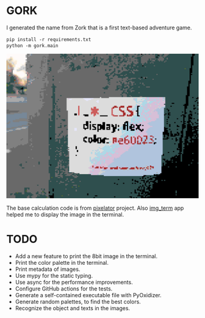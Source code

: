 # GORK

I generated the name from Zork that is a first text-based adventure game.

```
pip install -r requirements.txt
python -m gork.main
```

![](files/b_output.jpg)

The base calculation code is from
[pixelator](https://github.com/connor-makowski/pixelator) project. Also
[img_term](https://github.com/JonnoFTW/img_term) app helped me to display the
image in the terminal.

# TODO

- Add a new feature to print the 8bit image in the terminal.
- Print the color palette in the terminal.
- Print metadata of images.
- Use mypy for the static typing.
- Use async for the performance improvements.
- Configure GitHub actions for the tests.
- Generate a self-contained executable file with PyOxidizer.
- Generate random palettes, to find the best colors.
- Recognize the object and texts in the images.
